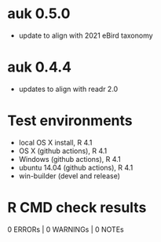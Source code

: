 # auk 0.5.0

- update to align with 2021 eBird taxonomy

# auk 0.4.4

- updates to align with readr 2.0

# Test environments

- local OS X install, R 4.1
- OS X (github actions), R 4.1
- Windows (github actions), R 4.1
- ubuntu 14.04 (github actions), R 4.1
- win-builder (devel and release)

# R CMD check results

0 ERRORs | 0 WARNINGs | 0 NOTEs

